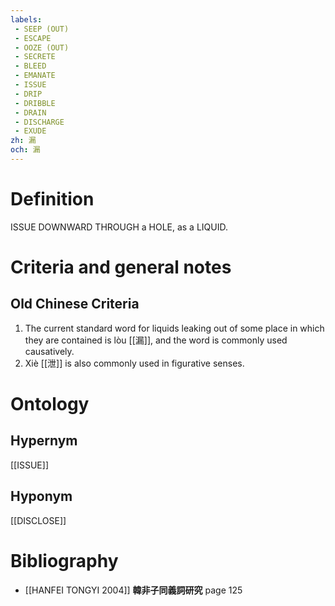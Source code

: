 ```yaml
---
labels: 
 - SEEP (OUT)
 - ESCAPE
 - OOZE (OUT)
 - SECRETE
 - BLEED
 - EMANATE
 - ISSUE
 - DRIP
 - DRIBBLE
 - DRAIN
 - DISCHARGE
 - EXUDE
zh: 漏
och: 漏
---
```


# Definition
ISSUE DOWNWARD THROUGH a HOLE, as a LIQUID.
# Criteria and general notes
## Old Chinese Criteria
1. The current standard word for liquids leaking out of some place in which they are contained is lòu [[漏]], and the word is commonly used causatively.
2. Xiè [[泄]] is also commonly used in figurative senses.
# Ontology

## Hypernym
[[ISSUE]]
## Hyponym
[[DISCLOSE]]
# Bibliography
- [[HANFEI TONGYI 2004]]
**韓非子同義詞研究** page 125
